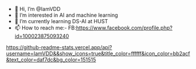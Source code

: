 - 👋 Hi, I’m @IamVDD
- 👀 I’m interested in AI and machine learning
- 🌱 I’m currently learning DS-AI at HUST
- 📫 How to reach me:- FB:https://www.facebook.com/profile.php?id=100023875093240

<!---
IamVDD/IamVDD is a ✨ special ✨ repository because its `README.md` (this file) appears on your GitHub profile.
You can click the Preview link to take a look at your changes.
--->
https://github-readme-stats.vercel.app/api?username=IamVDD&&show_icons=true&title_color=ffffff&icon_color=bb2acf&text_color=daf7dc&bg_color=151515
